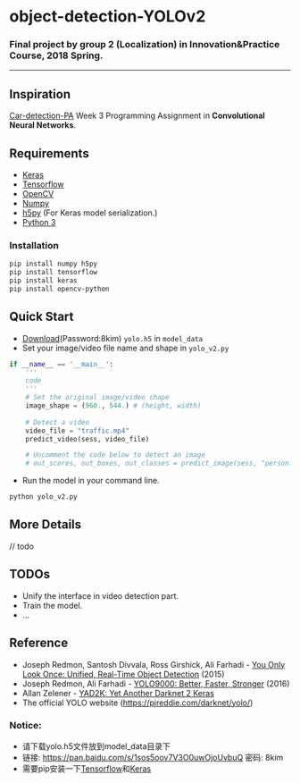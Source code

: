 # object-detection-YOLOv2
### Final project by group 2 (Localization) in Innovation&Practice Course, 2018 Spring.
----------------------------------------------------------------------------------------
## Inspiration
[Car-detection-PA](https://github.com/n3rdd/Car-detection-PA)
Week 3 Programming Assignment in **Convolutional Neural Networks**. 

## Requirements
- [Keras](https://github.com/fchollet/keras)
- [Tensorflow](https://www.tensorflow.org/)
- [OpenCV](https://pypi.org/project/opencv-python/)
- [Numpy](http://www.numpy.org/)
- [h5py](http://www.h5py.org/) (For Keras model serialization.)
- [Python 3](https://www.python.org/)

### Installation
```bash
pip install numpy h5py
pip install tensorflow
pip install keras
pip install opencv-python
```

## Quick Start
- [Download](https://pan.baidu.com/s/1sos5oov7V3O0uwOjoUvbuQ)(Password:8kim) `yolo.h5` in `model_data`
- Set your image/video file name and shape in `yolo_v2.py`
```python
if __name__ == '__main__':
    '''
    code
    '''
    # Set the original image/video shape
    image_shape = (960., 544.) # (height, width)
    
    # Detect a video
    video_file = "traffic.mp4"
    predict_video(sess, video_file)

    # Uncomment the code below to detect an image
    # out_scores, out_boxes, out_classes = predict_image(sess, "person.jpg")
```
- Run the model in your command line.
```bash
python yolo_v2.py
```


## More Details
// todo

## TODOs
- Unify the interface in video detection part.
- Train the model.
- ...


## Reference
- Joseph Redmon, Santosh Divvala, Ross Girshick, Ali Farhadi - [You Only Look Once: Unified, Real-Time Object Detection](https://arxiv.org/abs/1506.02640) (2015)
- Joseph Redmon, Ali Farhadi - [YOLO9000: Better, Faster, Stronger](https://arxiv.org/abs/1612.08242) (2016)
- Allan Zelener - [YAD2K: Yet Another Darknet 2 Keras](https://github.com/allanzelener/YAD2K)
- The official YOLO website (https://pjreddie.com/darknet/yolo/) 

### Notice:
- 请下载yolo.h5文件放到model_data目录下
- 链接: https://pan.baidu.com/s/1sos5oov7V3O0uwOjoUvbuQ 密码: 8kim
- 需要pip安装一下[Tensorflow](https://www.tensorflow.org/install/install_windows)和[Keras](http://keras-cn.readthedocs.io/en/latest/for_beginners/keras_windows/)

